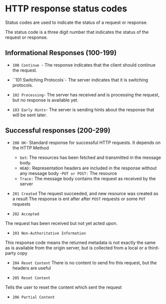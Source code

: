 # HTTP response status codes

Status codes are used to indicate the status of a request or response.

The status code is a three digit number that indicates the status of the request or response.

## Informational Responses (100-199)

- `100 Continue `- The response indicates that the client should continue the request.
- ``101 Switching Protocols`- The server indicates that it is switching protocols.
- `102 Processing`- The server has received and is processing the request, but no response is available yet.

- `103 Early Hints`- The server is sending hints about the response that will be sent later.

## Successful responses (200-299)

- `200 OK`- Standard response for successful HTTP requests.
  It depends on the HTTP Method
  - `Get`: The resources has been fetched and transmitted in the message body.
  - `HEAD:` Representation headers are included in the response without any message body
  -`PUT or POST:` The resource 
  - `Trace:` The message body contains the request as received by the server

- `201 Created`
 The request succeeded, and new resource was created  as a result
 The response is ent after after `POST` requests or some `PUT` requests

- `202 Accepted`

The request has been received but  not yet acted upon. 


- `203 Non-Authoritative Information`

This response code means the returned metadata is not exactly the same as is available from the origin server, but is collected from a local or a third-party copy

- `204 Reset Content`
There is no content to send  fro this request, but the headers are useful

- `205 Reset Content`

Tells the user to reset the content which sent the request

- `206 Partial Content`